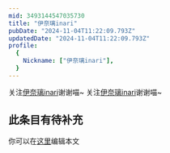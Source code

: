 ```yaml
---
mid: 3493144547035730
title: "伊奈璃inari"
pubDate: "2024-11-04T11:22:09.793Z"
updatedDate: "2024-11-04T11:22:09.793Z"
profile:
  {
    Nickname: ["伊奈璃inari"],
  }
---
```


关注[伊奈璃inari](https://space.bilibili.com/3493144547035730)谢谢喵~ 关注[伊奈璃inari](https://space.bilibili.com/3493144547035730)谢谢喵~

## 此条目有待补充
你可以在[这里](https://github.com/Yuhanawa/VTuber.ICU/edit/master/src/content/v/伊奈璃inari/index.md)编辑本文
